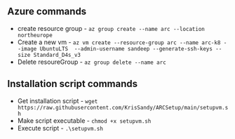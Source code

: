 ## Azure commands
* create resource group - `az group create --name arc --location northeurope`
* Create a new vm - `az vm create --resource-group arc --name arc-k8 --image UbuntuLTS  --admin-username sandeep --generate-ssh-keys --size Standard_D4s_v3`
* Delete resoureGroup - `az group delete --name arc`

## Installation script commands
* Get installation script - `wget https://raw.githubusercontent.com/KrisSandy/ARCSetup/main/setupvm.sh`
* Make script executable - `chmod +x setupvm.sh`
* Execute script - `.\setupvm.sh`
